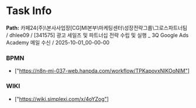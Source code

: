 # Task Info

**Path:** 카페24(주)\본사사업장\[CG]MI본부\마케팅센터\성장전략그룹\그로스파트너팀 / dhlee09 / [341575] 광고 세일즈 및 파트너십 전략 수립 및 실행 _ 3Q Google Ads Academy 메일 수신 / 2025-10-01_00-00-00

### BPMN
- ["https://n8n-mi-037-web.hanpda.com/workflow/TPKapovxNlKOoNlM"]

### WIKI
- ["https://wiki.simplexi.com/x/4oYZog"]

